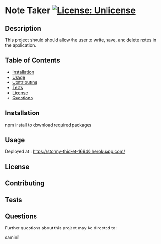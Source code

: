 
# Note Taker [![License: Unlicense](https://img.shields.io/badge/license-Unlicense-blue.svg)](http://unlicense.org/)

## Description

This project should should allow the user to write, save, and delete notes in the application.

## Table of Contents

* [Installation](#installation)
* [Usage](#usage)
* [Contributing](#contributing)
* [Tests](#tests)
* [License](#license)
* [Questions](#questions)


## Installation

npm install to download required packages

## Usage

Deployed at : https://stormy-thicket-16940.herokuapp.com/

## License



## Contributing



## Tests


## Questions

Further questions about this project may be directed to:

samini1

